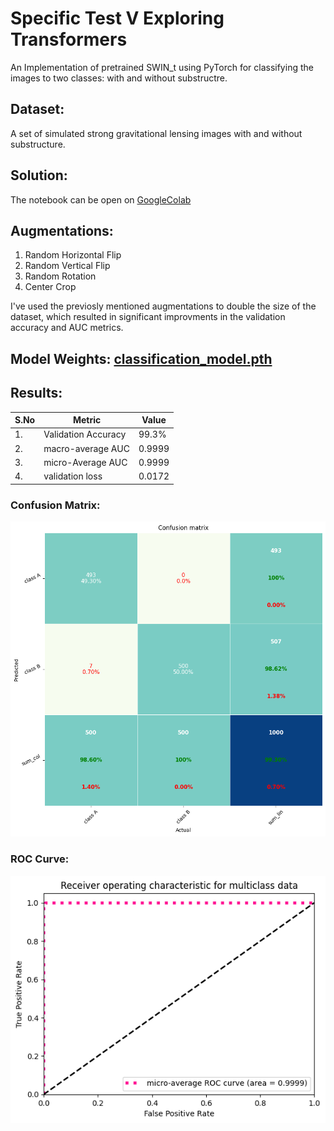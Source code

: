 # __Specific Test V Exploring Transformers__

An Implementation of pretrained SWIN_t using PyTorch for classifying the images to two classes: with and without substructre.

## **Dataset**:

A set of simulated strong gravitational lensing images with and without substructure. 

## **Solution**:

The notebook can be open on [GoogleColab](https://colab.research.google.com/drive/1yeRYmeJ3k1sJPX6fgkyPZ1yXqff4tjHc?usp=sharing)


## **Augmentations**:

1. Random Horizontal Flip
2. Random Vertical Flip
3. Random Rotation
4. Center Crop

I've used the previosly mentioned augmentations to double the size of the dataset, which resulted in significant improvments in the validation accuracy and AUC metrics.

## **Model Weights**: [classification_model.pth](https://drive.google.com/file/d/1H6VFTtucxQ20tJNB53kUCNLIzcoU7B-j/view?usp=sharing)

## **Results**:

| S.No | Metric              | Value  |
| ---- | ------------------- | ------ |
| 1.   | Validation Accuracy | 99.3%  |
| 2.   | macro-average AUC   | 0.9999 |
| 3.   | micro-Average AUC   | 0.9999 |
| 4.   | validation loss     | 0.0172 |

### **Confusion Matrix**:

<img src="images/confusion_matrix.png">

### **ROC Curve**:

<img src="images/output.png">

<br>


